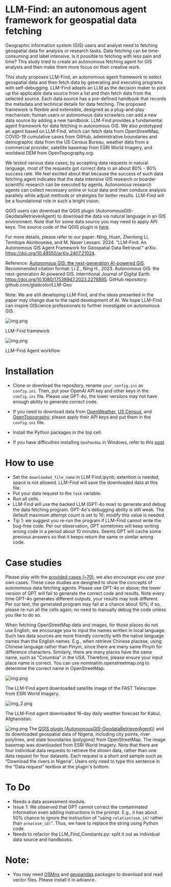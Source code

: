 # LLM-Find: an autonomous agent framework for geospatial data fetching

Geographic information system (GIS) users and analyst need to fetching geospatial data for analysis or research tasks. Data fetching can be time-consuming and label intensive. Is it possible to fetching with less pain and time? This study tried to create an autonomous fetching agent for GIS analysts and then make them more focus on their creative work.

This study proposes LLM-Find, an autonomous agent framework to select geospatial data and then fetch data by generating and executing programs with self-debugging. LLM-Find adopts an LLM as the decision maker to pick up the applicable data source from a list and then fetch data from the selected source. Each data source has a pre-defined handbook that records the metadata and technical details for data fetching. The proposed framework is flexible and extensible, designed as a plug-and-play mechanism; human users or autonomous data scrawlers can add a new data source by adding a new handbook. LLM-Find provides a fundamental agent framework for data fetching in autonomous GIS. We also prototyped an agent based on LLM-Find, which can fetch data from OpenStreetMap, COVID-19 cumulative cases from GitHub, administrative boundaries and demographic data from the US Census Bureau, weather data from a commercial provider, satellite basemap from ESRI World Imagery, and worldwid DEM from OpenTopography.org.

We tested various data cases; by accepting data requests in natural language, most of the requests got correct data in an about 80% - 90% success rate. We feel excited about that because the success of such data fetching  agent indicates that the data intensive GIS research or boarder scientific research can be executed by agents. Autonomous research agents can collect necessary online or local data and then conduce analysis parallely while adjust methods or strategies for better results. LLM-Find will be a foundational role in such a bright vision. 

QGIS users can download the QGIS plugin (AutonomousGIS-GeodataRetrieverAgent) to download the data via natural language in an GIS environment. Note that for some data source you may need to apply API keys. The source code of the QGIS plugin is [here](https://github.com/Teakinboyewa/AutonomousGIS_GeodataRetrieverAgent).
 
For more details, please refer to our paper: Ning, Huan, Zhenlong Li, Temitope Akinboyewa, and M. Naser Lessani. 2024. “LLM-Find: An Autonomous GIS Agent Framework for Geospatial Data Retrieval.” arXiv. https://doi.org/10.48550/arXiv.2407.21024.


Reference: [Autonomous GIS: the next-generation AI-powered GIS](https://www.tandfonline.com/doi/full/10.1080/17538947.2023.2278895). Recommended citation format: Li Z., Ning H., 2023. Autonomous GIS: the next-generation AI-powered GIS. Interntional Journal of Digital Earth. https://doi.org/10.1080/17538947.2023.2278895. GitHub repository: github.com/gladcolor/LLM-Geo

Note:  We are still developing LLM-Find, and the ideas presented in the paper may change due to the rapid development of AI. We hope LLM-Find can inspire GIScience professionals to further investigate on autonomous GIS.    

![img.png](images/framework.png)

LLM-Find framework



![img.png](images/agent_workflow.png)

LLM-Find Agent workflow

# Installation

- Clone or download the repository, rename `your_config.ini` as `config.ini`. Then, put your OpenAI API key and other keys in the `config.ini` file. Please use GPT-4o, the lower versions may not have enough  ability to generate correct code.
- If you need to download data from [OpenWeather](https://openweathermap.org/api), [US Census](https://api.census.gov/data/key_signup.html), and [OpenTopography](https://opentopography.org/developers), please apply their API keys and put them in the `config.ini` file. 
- Install the Python packages in the top cell.

- If you have difficulties installing `GeoPandas` in Windows, refer to this [post](https://geoffboeing.com/2014/09/using-geopandas-windows/). 


# How to use
- Set the `downloaded_file_name` in LLM-Find.ipynb; extention is needed, space is not allowed. LLM-Find will save the downloaded data at this file.
- Put your data request to the `task` variable.
- Run all cells.
- LLM-Find will use the backed LLM (GPT-4o now) to generate and debug the data fetching program. GPT-4o's debugging ability is still weak. The default maximum attempt count is set to 10; modify this value is needed. 
- Tip 1: we suggest you re-run the program if LLM-Find cannot write the bug-free code. Per our observation, GPT sometimes will keep writing wrong code in a period about 10 minutes. Seems GPT will cache some previous answers so that it keeps return the same or similar wrong code.


# Case studies
Please play with the [provided cases (~70)](https://github.com/gladcolor/LLM-Find/blob/master/LLM_Find.ipynb), we also encourage you use your own cases. These case studies are designed to show the concepts of autonomous data fetching agents. Please use GPT-4o or above; the lower version of GPT will fail to generate the correct code and results. Note every time GPT-4o generates different outputs, your results may look different. Per our test, the generated program may fail at a chance about 10%; if so, please re-run all the cells again; no need to manually debug the code unless you like to do so. 

When fetching OpenStreetMap data and images, for those places do not use English, we encourage you to input the names written in local language. Such two data sources are more friendly correctly with the native language names than the English names. E.g., when retrieve Chinese placese, using Chinese language rather than Pinyin, since there are many same Pinyin for difference characters. Similarly, there are many places have the same name, such as "Columbia" in the USA. Therefore, please ensure your input place name is correct. You can use nominatim.openstreetmap.org to determine the correct name in OpenStreetMap. 

![img.png](images/FAST.png)

The LLM-Find agent downloaded satellite image of the FAST Telescope from ESRI World Imagery.

![img_2.png](images/weather.png)

The LLM-Find agent downloaded 16-day daily weather forecast for Kabul, Afghanistan.


![img.png](Nigeria.png)
 The [QGIS plugin (AutonomousGIS-GeodataRetrieverAgent)](https://github.com/Teakinboyewa/AutonomousGIS_GeodataRetrieverAgent)) and its downloaded geospatial data of Nigeria, including city points, river polylines, and state boundaries (polygons) from OpenStreetMap. The image basemap was downloaded from ESRI World Imagery. Note that there are four individual data requests to retrieve the shown data, rather than one data request for four datasets. Each request is a short and sample such as “Download the rivers in Nigeria”. Users only need to type this sentence in the “Data request” textbox at the plugin's bottom. 

# To Do
- Needs a data assessment module.
- Issue 1: We observed that GPT cannot correct the contaminated information even adding instructions in the prompt. E.g., it has about 50% chance to ignore the instruction of "using `relation(osm_id)` rather than `area(osm_id)`". Thus, we have to replace the string using Python code.
- Needs to refactor the LLM_Find_Constants.py: split it out as individual data source and handbooks.

# Note:

- You may need [OSMnx](https://osmnx.readthedocs.io/en/stable/) and [geopandas](https://geopandas.org/en/stable/getting_started.html#installation) packages to download and read vector files. Please install it in advance.
